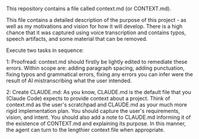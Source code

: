This repository contains a file called context.md (or CONTEXT.md).

This file contains a detailed description of the purpose of this project - as well as my motivations and vision for how it will develop. There is a high chance that it was captured using voice transcription and contains typos, speech artifacts, and some material that can be removed.

Execute two tasks in sequence:

1: Proofread: context.md should firstly be lightly edited to remediate these errors. Within scope are: adding paragraph spacing, adding punctuation, fixing typos and grammatical errors, fixing any errors you can infer were the result of AI mistranscribing what the user intended. 

2: Create CLAUDE.md: As you know, CLAUDE.md is the default file that you (Claude Code) expects to provide context about a project. Think of context.md as the user's scratchpad and CLAUDE.md as your much more rigid implementation plan. You should capture the user's requirements, vision, and intent. You should also add a note to CLAUDE.md informing it of the existence of CONTEXT.md and explaining its purpose. In this manner, the agent can turn to the lengthier context file when appropriate. 